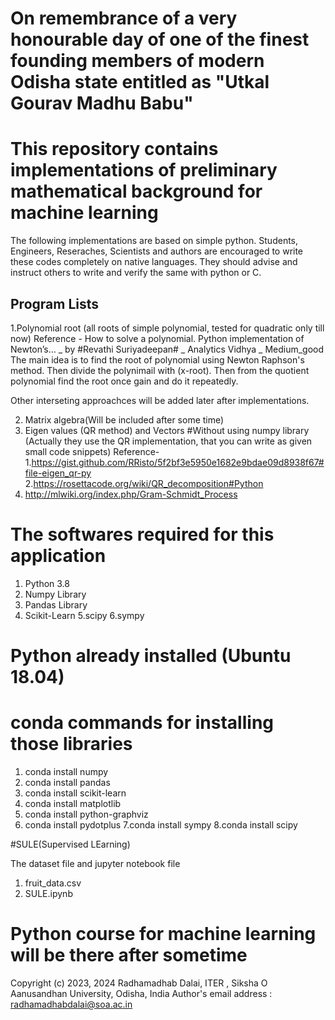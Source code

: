 # On remembrance of a very honourable day of one of the finest founding members of modern Odisha state entitled as "Utkal Gourav Madhu Babu" 


# This repository contains implementations of preliminary mathematical background for machine learning
The following implementations are based on simple python. Students, Engineers, Reseraches, Scientists and authors are encouraged
to write these codes completely on native languages. They should advise and instruct others to write and verify the same with python or C.

Program Lists
-------------------------------------------------------------------------------------------------------------------------------
1.Polynomial root (all roots of simple polynomial, tested for quadratic only till now)
Reference - How to solve a polynomial. Python implementation of Newton’s… _ by #Revathi Suriyadeepan# _ Analytics Vidhya _ Medium_good
The main idea is to find the root of polynomial using Newton Raphson's method. Then divide the polynimail with (x-root). Then from the quotient polynomial find the root once gain and do it repeatedly.

Other interseting approachces will be added later after implementations.


2. Matrix algebra(Will be included after some time) 
3. Eigen values (QR method) and Vectors
#Without using numpy library (Actually they use the QR implementation, that you can write as given small code snippets)
Reference- 
1.https://gist.github.com/RRisto/5f2bf3e5950e1682e9bdae09d8938f67#file-eigen_qr-py
2.https://rosettacode.org/wiki/QR_decomposition#Python 
3. http://mlwiki.org/index.php/Gram-Schmidt_Process


# The softwares required for this application
1. Python 3.8
2. Numpy Library
3. Pandas Library
4. Scikit-Learn
5.scipy
6.sympy

# Python already installed (Ubuntu 18.04)
# conda commands for installing those libraries
1. conda install numpy
2. conda install pandas
3. conda install scikit-learn
4. conda install matplotlib
5. conda install python-graphviz
6. conda install pydotplus
7.conda install sympy
8.conda install scipy

#SULE(Supervised LEarning)

The dataset file and jupyter notebook file
1. fruit_data.csv
2. SULE.ipynb  

# Python course for machine learning will be there after sometime


Copyright (c) 2023, 2024 Radhamadhab Dalai, ITER , Siksha O Aanusandhan University, 
Odisha, India
Author's email address :  radhamadhabdalai@soa.ac.in

